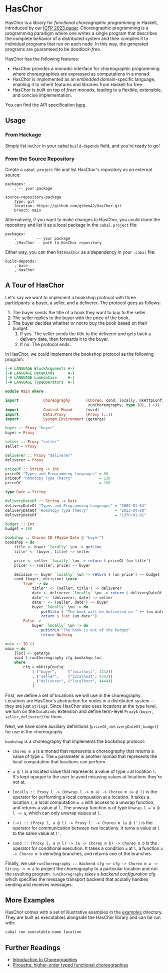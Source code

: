 # HasChor

HasChor is a library for *functional choreographic programming* in Haskell, introduced by our [ICFP 2023 paper](https://doi.org/10.1145/3607849).
Choreographic programming is a programming paradigm where one writes a single program that describes the complete behavior of a distributed system and then compiles it to individual programs that run on each node.
In this way, the generated programs are guaranteed to be *deadlock-free*.

HasChor has the following features:
- HasChor provides a *monadic* interface for choreographic programming where choreographies are expressed as computations in a monad.
- HasChor is implemented as an *embedded* domain-specific language, enabling it to inherit features and libraries from Haskell for free.
- HasChor is built on top of *freer monads*, leading to a flexible, extensible, and concise implementation.

You can find the API specification [here](https://gshen42.github.io/HasChor/).

## Usage

### From Hackage

Simply list `HaChor` in your cabal `build-depends` field, and you're ready to go!

### From the Source Repository

Create a `cabal.project` file and list HasChor's repository as an external source:

``` cabal-config
packages:
    . -- your package

source-repository-package
    type: git
    location: https://github.com/gshen42/HasChor.git
    branch: main
```

Alternatively, if you want to make changes to HasChor, you could clone the repository and list it as a local package in the `cabal.project` file:

``` cabal-config
packages:
    .         -- your package
    ./HasChor -- path to HasChor repository
```

Either way, you can then list `HasChor` as a dependency in your `.cabal` file:

``` cabal-config
build-depends:
    , base
    , HasChor
```

## A Tour of HasChor

Let's say we want to implement a bookshop protocol with three participants: a buyer, a seller, and a deliverer.
The protocol goes as follows:

1. The buyer sends the title of a book they want to buy to the seller.
2. The seller replies to the buyer with the price of the book.
3. The buyer decides whether or not to buy the book based on their budget.
    1. If yes. The seller sends the title to the deliverer and gets back a delivery date, then forwards it to the buyer.
    2. If no. The protocol ends.

In HasChor, we could implement the bookshop protocol as the following program:

``` haskell
{-# LANGUAGE BlockArguments #-}
{-# LANGUAGE DataKinds      #-}
{-# LANGUAGE LambdaCase     #-}
{-# LANGUAGE TypeOperators  #-}

module Main where

import           Choreography       (Choreo, cond, locally, mkHttpConfig,
                                     runChoreography, type (@), (~>))
import           Control.Monad      (void)
import           Data.Proxy         (Proxy (..))
import           System.Environment (getArgs)

buyer :: Proxy "buyer"
buyer = Proxy

seller :: Proxy "seller"
seller = Proxy

deliverer :: Proxy "deliverer"
deliverer = Proxy

priceOf :: String -> Int
priceOf "Types and Programming Languages" = 80
priceOf "Homotopy Type Theory"            = 120
priceOf _                                 = 100

type Date = String

deliveryDateOf :: String -> Date
deliveryDateOf "Types and Programming Languages" = "2002-01-04"
deliveryDateOf "Homotopy Type Theory"            = "2013-04-20"
deliveryDateOf _                                 = "1970-01-01"

budget :: Int
budget = 100

bookshop :: Choreo IO (Maybe Date @ "buyer")
bookshop = do
    title <- buyer `locally` \un -> getLine
    title' <- (buyer, title) ~> seller

    price <- seller `locally` \un -> return $ priceOf (un title')
    price' <- (seller, price) ~> buyer

    decision <- buyer `locally` \un -> return $ (un price') <= budget
    cond (buyer, decision) \case
        True  -> do
            title'' <- (seller, title') ~> deliverer
            date <- deliverer `locally` \un -> return $ deliveryDateOf (un title'')
            date' <- (deliverer, date) ~> seller
            date'' <- (seller, date') ~> buyer
            buyer `locally` \un -> do
                putStrLn $ "The book will be delivered on " ++ (un date'')
                return $ Just (un date'')
        False ->
            buyer `locally` \un -> do
                putStrLn "The book is out of the budget"
                return Nothing

main :: IO ()
main = do
    [loc] <- getArgs
    void $ runChoreography cfg bookshop loc
    where
        cfg = mkHttpConfig
            [ ("buyer",     ("localhost", 4242))
            , ("seller",    ("localhost", 4343))
            , ("deliverer", ("localhost", 4444))
            ]
```

First, we define a set of locations we will use in the choreography.
Locations are HasChor's abstraction for nodes in a distributed system — they are just `String`s.
Since HasChor also uses locations at the type level, we turn on the `DataKinds` extension and define term-level `Proxy`s (`buyer`, `seller`, `deliverer`) for them.

Next, we have some auxiliary definitions (`priceOf`, `deliveryDateOf`, `budget`) for use in the choreography.

`bookshop` is a choreography that implements the bookshop protocol:

- `Choreo m a` is a monad that represents a choreography that returns a value of type `a`.
  The `m` parameter is another monad that represents the local computation that locations can perform.

- `a @ l` is a located value that represents a value of type `a` at location `l`.
  It's kept opaque to the user to avoid misusing values at locations they're not at.

- `locally :: Proxy l -> (Unwrap l -> m a) -> Choreo m (a @ l)` is the operator for performing a local compuation at a location.
  It takes a location `l`, a local computation `m a` with access to a unwrap function, and returns a value at `l`.
  The unwrap function is of type `Unwrap l = a @ l -> a`, which can only unwrap values at `l`.

- `(~>) :: (Proxy l, a @ l) -> Proxy l' -> Choreo m (a @ l')` is the operator for communication between two locations.
  It turns a value at `l` to the same value at `l'`.

- `cond :: (Proxy l, a @ l) -> (a -> Choreo m b) -> Choreo m b` is the operator for conditional execution.
  It takes a condition `a` at `l`, a function `a -> Choreo m b` denoting branches, and returns one of the branches.

Finally, we use `runChoreography :: Backend cfg => cfg -> Choreo m a -> String -> m a` to project the choreography to a particular location and run the resulting program.
`runChoregraphy` takes a *backend configuration* cfg which specifies the message transport backend that acutally handles sending and receives messages.

## More Examples

HasChor comes with a set of illustrative examples in the [examples](examples) directory.
They are built as executables alongside the HasChor library and can be run with:

``` bash
cabal run executable-name location
```

## Further Readings

- [Introduction to Choreographies](https://www.fabriziomontesi.com/introduction-to-choreographies/)
- [Pirouette: higher-order typed functional choreographies](https://dl.acm.org/doi/10.1145/3498684)
